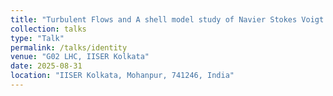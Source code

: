 ```yaml
---
title: "Turbulent Flows and A shell model study of Navier Stokes Voigt equation"
collection: talks
type: "Talk"
permalink: /talks/identity
venue: "G02 LHC, IISER Kolkata"
date: 2025-08-31
location: "IISER Kolkata, Mohanpur, 741246, India"
---
```

